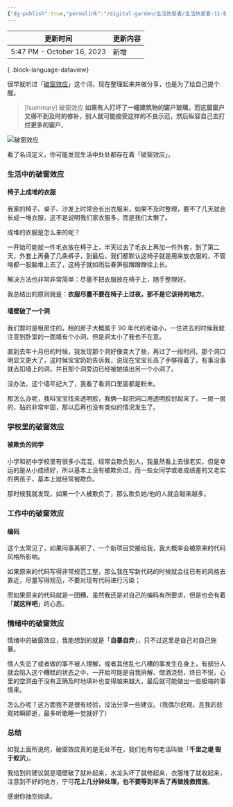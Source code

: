 ```yaml
---
{"dg-publish":true,"permalink":"/digital-garden/生活热爱者/生活热爱者-11-破窗效应/"}
---
```



| 更新时间                       | 更新内容 |
| -------------------------- | ---- |
| 5:47 PM - October 16, 2023 | 新增   |

{ .block-language-dataview}

很早就听过「[破窗效应](https://baike.baidu.com/item/%E7%A0%B4%E7%AA%97%E7%90%86%E8%AE%BA/5407392)」这个词，现在整理起来并做分享，也是为了给自己提个醒。

> [!summary] 破窗效应
> **如果有人打坏了一幢建筑物的窗户玻璃，而这扇窗户又得不到及时的修补，别人就可能接受这样的不良示范，然后纵容自己去打烂更多的窗户**。

![破窗效应](https://100-1258489360.cos.ap-shanghai.myqcloud.com/pawel-czerwinski-T3XUccTgw7s-unsplash.jpg)

看了名词定义，你可能发现生活中处处都存在着「破窗效应」。

### 生活中的破窗效应

#### 椅子上成堆的衣服

我家的椅子、桌子、沙发上时常会长出衣服来，如果不及时整理，要不了几天就会长成一堆衣服，这不是说明我们家衣服多，而是我们太懒了。

成堆的衣服是怎么来的呢？

一开始可能就一件毛衣放在椅子上，半天过去了毛衣上再加一件外套，到了第二天，外套上再叠了几条裤子，到最后，我们都默认这椅子就是用来放衣服的，不管啥都一股脑堆上去了，这椅子就如雨后春笋般蹭蹭蹭往上长。

解决方法也非常非常简单：尽量不把衣服放在椅子上，随手整理好。

我总结出的原则就是：**衣服尽量不要在椅子上过夜，那不是它该待的地方**。

#### 墙壁破了一个洞

我们暂时是租房住的，租的房子大概属于 90 年代的老破小，一住进去的时候我就注意到卧室的一面墙有个小洞，但是洞太小了我也不在意。

直到去年十月份的时候，我发现那个洞好像变大了些，再过了一段时间，那个洞口明显又更大了，这时候宝宝奶奶告诉我，说现在宝宝长高了手够得着了，有事没事就去扣墙上的洞，并且那个洞旁边已经被她搞出另一个小洞了。

没办法，这个墙年纪大了，我看了看洞口里面都是粉末。

那怎么办呢，我叫宝宝找来透明胶，我俩一起把洞口用透明胶封起来了，一层一层的，贴的非常牢固，那以后再也没有类似的情况发生了。

### 学校里的破窗效应

#### 被欺负的同学

小学和初中学校里有很多小混混，经常会欺负别人，我虽然看上去很老实，但是幸运的是从小成绩好，所以基本上没有被欺负过，而一些女同学或者成绩差的又老实的男孩子，基本上就经常被欺负。

那时候我就发现，如果一个人被欺负了，那么欺负她/他的人就会越来越多。

### 工作中的破窗效应

#### 编码

这个太常见了，如果同事离职了，一个新项目交接给我，我大概率会被原来的代码风格所影响。

如果原来的代码写得非常规范工整，那么我在写新代码的时候就会往已有的风格去靠近，尽量写得规范，不要对现有代码进行污染；

而如果原来的代码就是一团糟，虽然我还是对自己的编码有所要求，但是也会有着「**就这样吧**」的心态。

### 情绪中的破窗效应

情绪中的破窗效应，我能想到的就是「**自暴自弃**」，只不过这里是自己对自己施暴。

情人失恋了或者做的事不被人理解，或者其他乱七八糟的事发生在身上，有部分人就会陷入这个糟糕的状态之中，一开始可能是自我排解、借酒浇愁，终日不悦，心里的空洞由于没有正确及时地填补也变得越来越大，最后就可能做出一些极端的事情来。

怎么办呢？这方面我不是很有经验，没法分享一些建议。（我偶尔悲观，且我的悲观转瞬即逝，最多听歌睡一觉就好了）

### 总结

如我上面所说的，破窗效应真的是无处不在，我们也有句老话叫做「**千里之堤 毁于蚁泬**」。

我给到的建议就是墙壁破了就补起来，水龙头坏了就修起来，衣服堆了就收起来，注意到不好的地方，宁可**花上几分钟处理，也不要等到羊丢了再做挽救措施**。

感谢你抽空阅读。
